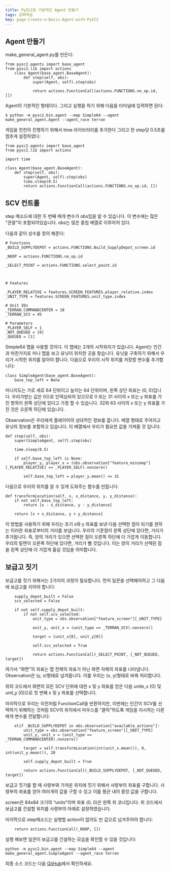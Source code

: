 ```yaml
---
title: PySC2로 기본적인 Agent 만들기
tags: 강화학습
key: page-Create-a-Basic-Agent-with-PySC2
---
```


## Agent 만들기
make_general_agent.py를 만든다:
~~~
from pysc2.agents import base_agent
from pysc2.lib import actions
    class Agent(base_agent.BaseAgent):
        def step(self, obs):
            super(Agent, self).step(obs)
            
            return actions.FunctionCall(actions.FUNCTIONS.no_op.id, [])
~~~

Agent의 기본적인 형태이다. 그리고 실행을 하기 위해 다음을 터미널에 입력하면 된다:
~~~
$ python -m pysc2.bin.agent --map Simple64 --agent make_general_agent.Agent --agent_race terran
~~~

게임을 천천히 진행하기 위해서 time 라이브러리를 추가한다 그리고 한 step당 0.5초를 멈추게 설정하였다:
~~~
from pysc2.agents import base_agent
from pysc2.lib import actions

import time

class Agent(base_agent.BaseAgent):
    def step(self, obs):
        super(Agent, self).step(obs)
        time.sleep(0.5)
        return actions.FunctionCall(actions.FUNCTIONS.no_op.id, [])
~~~


## SCV 컨트롤
step 메소드에 대한 두 번째 매개 변수가 obs임을 알 수 있습니다. 이 변수에는 많은 "관찰"이 포함되어있습니다. obs는 많은 중첩 배열로 이루어저 있다.

다음과 같이 상수를 정의 해준다:
~~~
# Functions
_BUILD_SUPPLYDEPOT = actions.FUNCTIONS.Build_SupplyDepot_screen.id

_NOOP = actions.FUNCTIONS.no_op.id

_SELECT_POINT = actions.FUNCTIONS.select_point.id



# Features

_PLAYER_RELATIVE = features.SCREEN_FEATURES.player_relative.index
_UNIT_TYPE = features.SCREEN_FEATURES.unit_type.index

# Unit IDs
_TERRAN_COMMANDCENTER = 18
_TERRAN_SCV = 45

# Parameters
_PLAYER_SELF = 1
_NOT_QUEUED = [0]
_QUEUED = [1]
~~~

Simple64 맵을 사용할 것이다. 이 맵에는 2개의 시작위치가 있습니다. Agent는 인간과 마찬가지로 미니 맵을 보고 유닛이 위치한 곳을 찾습니다. 유닛을 구축하기 위해서 우리가 시작한 위치를 알아야 합니다. 다음으로 우리의 시작 위치를 저장할 변수를 추가합니다:
~~~
class SimpleAgent(base_agent.BaseAgent):
    base_top_left = None
~~~

미니지도는 가로 세로 64 단위이고 높이는 64 단위이며, 왼쪽 상단 좌표는 (0, 0)입니다. 우리가받는 값은 0으로 인덱싱되어 있으므로 0 또는 31 사이의 x 또는 y 좌표를 가진 항목이 왼쪽 상단에 있다고 가정 할 수 있습니다. 32와 63 사이의 x 또는 y 좌표를 가진 것은 오른쪽 하단에 있습니다.

Observation은 우리에게 플레이어의 상대적인 정보를 줍니다. 배열 형태로 주어지고 유닛의 정보를 포함하고 있습니다. 이 배열에서 우리가 필요한 값을 가져올 것 입니다:
~~~
def step(self, obs):
    super(SimpleAgent, self).step(obs)

    time.sleep(0.5)

    if self.base_top_left is None:
        player_y, player_x = (obs.observation["feature_minimap"][_PLAYER_RELATIVE] == _PLAYER_SELF).nonzero()

        self.base_top_left = player_y.mean() <= 31
~~~

다음으로 우리의 위치를 알 수 있게 도와주는 함수를 만듭니다:
~~~
def transformLocation(self, x, x_distance, y, y_distance):
    if not self.base_top_left:
        return [x - x_distance, y - y_distance]

    return [x + x_distance, y + y_distance]
~~~

이 방법을 사용하기 위해 우리는 초기 x와 y 좌표를 보낸 다음 선택한 점이 되기를 원하는 이러한 좌표로부터의 거리를 보냅니다. 우리의 기준점이 왼쪽 상단에 있다면, 거리가 추가됩니다. 즉, 양의 거리가 있으면 선택한 점이 오른쪽 하단에 더 가깝게 이동합니다. 우리의 밑면이 오른쪽 하단에 있다면, 거리가 뺄 것입니다. 이는 양의 거리가 선택된 점을 왼쪽 상단에 더 가깝게 옮길 것임을 의미합니다.

## 보급고 짓기
보급고를 짓기 위해서는 2가지의 과정이 필요합니다. 먼저 일꾼을 선택해야하고 그 다음에 보급고를 지어야 합니다:
~~~
    supply_depot_built = False
    scv_selected = False

    if not self.supply_depot_built:
        if not self.scv_selected:
            unit_type = obs.observation["feature_screen"][_UNIT_TYPE]

            unit_y, unit_x = (unit_type == _TERRAN_SCV).nonzero()

            target = [unit_x[0], unit_y[0]]

            self.scv_selected = True

            return actions.FunctionCall(_SELECT_POINT, [_NOT_QUEUED, target])
~~~

여기서 “화면”의 좌표는 맵 전체의 좌표가 아닌 화면 자체의 좌표를 나타냅니다. Observation은 (y, x)형태로 넘겨줍니다. 이를 우리는 (x, y)형태로 바꿔 처리합니다. 

위의 코드에서 화면의 모든 SCV 단위에 대한 x 및 y 좌표를 얻은 다음 unite_x [0] 및 unit_y [0]으로 첫 번째 x 및 y 좌표를 선택합니다.

마지막으로 우리는 이전처럼 FunctionCall을 반환하지만, 이번에는 인간이 SCV를 선택하기 위해하는 것처럼 SCV의 위치에서 마우스를 “클릭”하도록 게임을 지시하는 다른 매개 변수를 전달합니다:
~~~
    elif _BUILD_SUPPLYDEPOT in obs.observation["available_actions"]:
        unit_type = obs.observation["feature_screen"][_UNIT_TYPE]
        unit_y, unit_x = (unit_type == _TERRAN_COMMANDCENTER).nonzero()

        target = self.transformLocation(int(unit_x.mean()), 0, int(unit_y.mean()), 20

        self.supply_depot_built = True

        return actions.FunctionCall(_BUILD_SUPPLYDEPOT, [_NOT_QUEUED, target])
~~~

보급고 짓기를 할 때  사령부와 가까운 위치에 짓기 위해서 사령부의 좌표를 구합니다. 사령부의 좌표를 얻어 여러개의 값을 구할 수 있고 이를 평균 내어 중앙 값을 구합니다.

screen은 84x84 크기의 “units”이며 좌표 (0, 0)은 왼쪽 위 코너입니다. 위 코드에서 보급고를 건설할 위치를 사령부의 아래로 설정하였습니다.

마지막으로 step메소드는 실행할 action이 없어도 빈 값으로 넘겨주어야 합니다:
~~~
    return actions.FunctionCall(_NOOP, [])
~~~

실행 해보면 일꾼이 보급고를 건설하는 모습을 확인할 수 있을 것입니다:
~~~
python -m pysc2.bin.agent --map Simple64 --agent make_general_agent.SimpleAgent --agent_race terran
~~~

최종 소스 코드는 다음 [GitHub](https://github.com/Yudonggeun/PySC2-Tutorial/blob/master/3.%20Make%20general%20Agent/make_general_agent.py)에서 확인하세요.